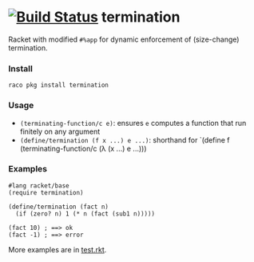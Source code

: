 [![Build Status](https://travis-ci.org/philnguyen/termination.svg?branch=master)](https://travis-ci.org/philnguyen/termination) termination
=========================================

Racket with modified `#%app` for dynamic enforcement of (size-change) termination.

### Install

```
raco pkg install termination
```

### Usage

* `(terminating-function/c e)`: ensures `e` computes a function that run finitely on any argument
* `(define/termination (f x ...) e ...)`: shorthand for `(define f (terminating-function/c (λ (x ...) e ...)))

### Examples

```racket
#lang racket/base
(require termination)

(define/termination (fact n)
  (if (zero? n) 1 (* n (fact (sub1 n)))))

(fact 10) ; ==> ok
(fact -1) ; ==> error
```

More examples are in [test.rkt](https://github.com/philnguyen/termination/blob/master/termination/test.rkt).

